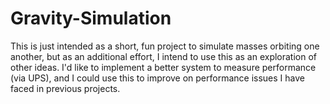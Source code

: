 # Gravity-Simulation

This is just intended as a short, fun project to simulate masses orbiting one another, but as an additional effort, I intend to use this as an exploration of other ideas. I'd like to implement a better system to measure performance (via UPS), and I could use this to improve on performance issues I have faced in previous projects. 